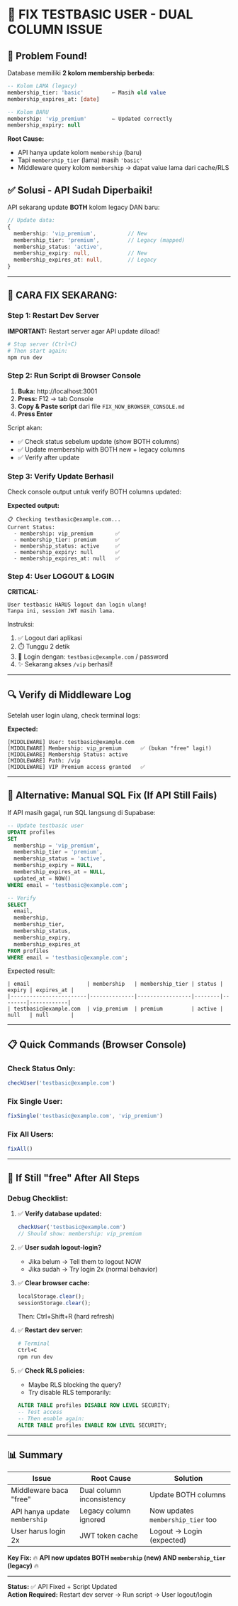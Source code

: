 # 🚨 FIX TESTBASIC USER - DUAL COLUMN ISSUE

## 🐛 Problem Found!

Database memiliki **2 kolom membership berbeda**:

```sql
-- Kolom LAMA (legacy)
membership_tier: 'basic'         ← Masih old value
membership_expires_at: [date]

-- Kolom BARU
membership: 'vip_premium'        ← Updated correctly
membership_expiry: null
```

**Root Cause:**
- API hanya update kolom `membership` (baru)
- Tapi `membership_tier` (lama) masih `'basic'`
- Middleware query kolom `membership` → dapat value lama dari cache/RLS

## ✅ Solusi - API Sudah Diperbaiki!

API sekarang update **BOTH** kolom legacy DAN baru:

```typescript
// Update data:
{
  membership: 'vip_premium',          // New
  membership_tier: 'premium',         // Legacy (mapped)
  membership_status: 'active',
  membership_expiry: null,            // New
  membership_expires_at: null,        // Legacy
}
```

---

## 🚀 CARA FIX SEKARANG:

### Step 1: Restart Dev Server

**IMPORTANT:** Restart server agar API update diload!

```bash
# Stop server (Ctrl+C)
# Then start again:
npm run dev
```

### Step 2: Run Script di Browser Console

1. **Buka:** http://localhost:3001
2. **Press:** F12 → tab Console
3. **Copy & Paste script** dari file `FIX_NOW_BROWSER_CONSOLE.md`
4. **Press Enter**

Script akan:
- ✅ Check status sebelum update (show BOTH columns)
- ✅ Update membership with BOTH new + legacy columns
- ✅ Verify after update

### Step 3: Verify Update Berhasil

Check console output untuk verify BOTH columns updated:

**Expected output:**
```
📋 Checking testbasic@example.com...
Current Status:
  - membership: vip_premium       ✅
  - membership_tier: premium      ✅
  - membership_status: active     ✅
  - membership_expiry: null       ✅
  - membership_expires_at: null   ✅
```

### Step 4: User LOGOUT & LOGIN

**CRITICAL:**
```
User testbasic HARUS logout dan login ulang!
Tanpa ini, session JWT masih lama.
```

Instruksi:
1. ✅ Logout dari aplikasi
2. ⏱️  Tunggu 2 detik
3. 🔐 Login dengan: `testbasic@example.com` / password
4. ✨ Sekarang akses `/vip` berhasil!

---

## 🔍 Verify di Middleware Log

Setelah user login ulang, check terminal logs:

**Expected:**
```
[MIDDLEWARE] User: testbasic@example.com
[MIDDLEWARE] Membership: vip_premium      ✅ (bukan "free" lagi!)
[MIDDLEWARE] Membership Status: active
[MIDDLEWARE] Path: /vip
[MIDDLEWARE] VIP Premium access granted   ✅
```

---

## 🎯 Alternative: Manual SQL Fix (If API Still Fails)

If API masih gagal, run SQL langsung di Supabase:

```sql
-- Update testbasic user
UPDATE profiles
SET 
  membership = 'vip_premium',
  membership_tier = 'premium',
  membership_status = 'active',
  membership_expiry = NULL,
  membership_expires_at = NULL,
  updated_at = NOW()
WHERE email = 'testbasic@example.com';

-- Verify
SELECT 
  email,
  membership,
  membership_tier,
  membership_status,
  membership_expiry,
  membership_expires_at
FROM profiles
WHERE email = 'testbasic@example.com';
```

Expected result:
```
| email                  | membership   | membership_tier | status | expiry | expires_at |
|------------------------|--------------|-----------------|--------|--------|------------|
| testbasic@example.com  | vip_premium  | premium         | active | null   | null       |
```

---

## 📋 Quick Commands (Browser Console)

### Check Status Only:
```javascript
checkUser('testbasic@example.com')
```

### Fix Single User:
```javascript
fixSingle('testbasic@example.com', 'vip_premium')
```

### Fix All Users:
```javascript
fixAll()
```

---

## 🚨 If Still "free" After All Steps

### Debug Checklist:

1. ✅ **Verify database updated:**
   ```javascript
   checkUser('testbasic@example.com')
   // Should show: membership: vip_premium
   ```

2. ✅ **User sudah logout-login?**
   - Jika belum → Tell them to logout NOW
   - Jika sudah → Try login 2x (normal behavior)

3. ✅ **Clear browser cache:**
   ```javascript
   localStorage.clear();
   sessionStorage.clear();
   ```
   Then: Ctrl+Shift+R (hard refresh)

4. ✅ **Restart dev server:**
   ```bash
   # Terminal
   Ctrl+C
   npm run dev
   ```

5. ✅ **Check RLS policies:**
   - Maybe RLS blocking the query?
   - Try disable RLS temporarily:
   ```sql
   ALTER TABLE profiles DISABLE ROW LEVEL SECURITY;
   -- Test access
   -- Then enable again:
   ALTER TABLE profiles ENABLE ROW LEVEL SECURITY;
   ```

---

## 📊 Summary

| Issue | Root Cause | Solution |
|-------|-----------|----------|
| Middleware baca "free" | Dual column inconsistency | Update BOTH columns |
| API hanya update `membership` | Legacy column ignored | Now updates `membership_tier` too |
| User harus login 2x | JWT token cache | Logout → Login (expected) |

**Key Fix:**
🔥 **API now updates BOTH `membership` (new) AND `membership_tier` (legacy)** 🔥

---

**Status:** ✅ API Fixed + Script Updated  
**Action Required:** Restart dev server → Run script → User logout/login
